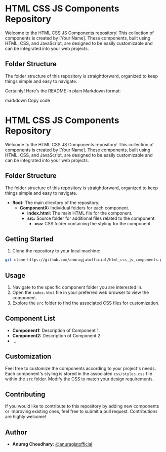 # HTML CSS JS Components Repository

Welcome to the HTML CSS JS Components repository! This collection of components is created by [Your Name]. These components, built using HTML, CSS, and JavaScript, are designed to be easily customizable and can be integrated into your web projects.

## Folder Structure

The folder structure of this repository is straightforward, organized to keep things simple and easy to navigate.


Certainly! Here's the README in plain Markdown format:

markdown
Copy code
# HTML CSS JS Components Repository

Welcome to the HTML CSS JS Components repository! This collection of components is created by [Your Name]. These components, built using HTML, CSS, and JavaScript, are designed to be easily customizable and can be integrated into your web projects.

## Folder Structure

The folder structure of this repository is straightforward, organized to keep things simple and easy to navigate.


- **Root:** The main directory of the repository.
  - **ComponentX:** Individual folders for each component.
    - **index.html:** The main HTML file for the component.
    - **src:** Source folder for additional files related to the component.
      - **css:** CSS folder containing the styling for the component.

## Getting Started

1. Clone the repository to your local machine:

```bash
git clone https://github.com/anuragjatofficial/html_css_js_components.git

```
## Usage

1. Navigate to the specific component folder you are interested in.
2. Open the `index.html` file in your preferred web browser to view the component.
3. Explore the `src` folder to find the associated CSS files for customization.

## Component List

- **Component1:** Description of Component 1.
- **Component2:** Description of Component 2.
- ...

## Customization

Feel free to customize the components according to your project's needs. Each component's styling is stored in the associated `css/styles.css` file within the `src` folder. Modify the CSS to match your design requirements.

## Contributing

If you would like to contribute to this repository by adding new components or improving existing ones, feel free to submit a pull request. Contributions are highly welcome!

## Author

- **Anurag Choudhary:** [@anuragjatofficial](https://github.com/anuragjatofficial)
